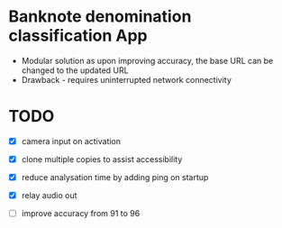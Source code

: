 # Banknote denomination classification App


* Modular solution as upon improving accuracy, the base URL can be changed to the updated URL 
* Drawback - requires uninterrupted network connectivity

# TODO

- [x] camera input on activation
- [x] clone multiple copies to assist accessibility
- [x] reduce analysation time by adding ping on startup
- [x] relay audio out
- [ ] improve accuracy from 91 to 96

